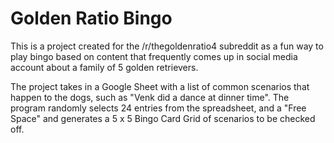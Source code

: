 # Golden Ratio Bingo

This is a project created for the /r/thegoldenratio4 subreddit as a fun way to play bingo based on content that frequently comes up in social media account about a family of 5 golden retrievers.

The project takes in a Google Sheet with a list of common scenarios that happen to the dogs, such as "Venk did a dance at dinner time". The program randomly selects 24 entries from the spreadsheet, and a "Free Space" and generates a 5 x 5 Bingo Card Grid of scenarios to be checked off.
